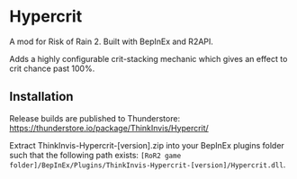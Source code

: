 # Hypercrit

A mod for Risk of Rain 2. Built with BepInEx and R2API.

Adds a highly configurable crit-stacking mechanic which gives an effect to crit chance past 100%.

## Installation

Release builds are published to Thunderstore: https://thunderstore.io/package/ThinkInvis/Hypercrit/
	
Extract ThinkInvis-Hypercrit-[version].zip into your BepInEx plugins folder such that the following path exists: `[RoR2 game folder]/BepInEx/Plugins/ThinkInvis-Hypercrit-[version]/Hypercrit.dll`.